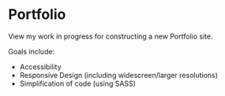 # Portfolio

View my work in progress for constructing a new Portfolio site.

Goals include:
- Accessibility
- Responsive Design (including widescreen/larger resolutions)
- Simplification of code (using SASS)
